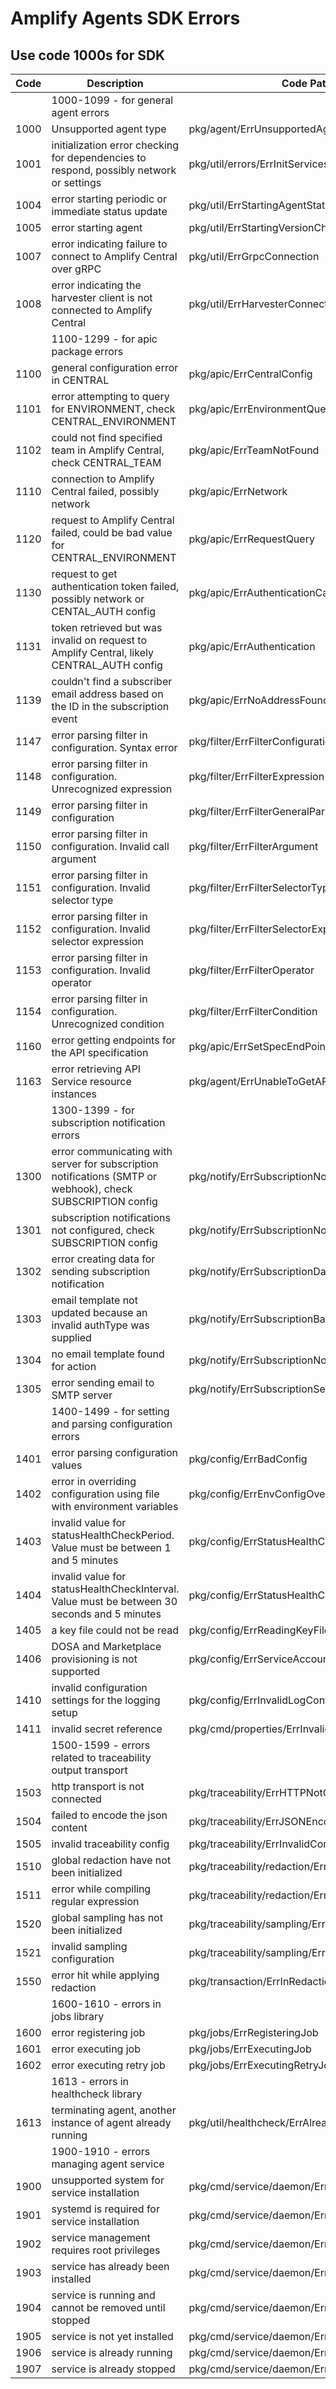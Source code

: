 # Amplify Agents SDK Errors

## Use code 1000s for SDK

| Code | Description                                                                                                 | Code Path                                        |
|------|-------------------------------------------------------------------------------------------------------------|--------------------------------------------------|
|      | 1000-1099 - for general agent errors                                                                        |                                                  |
| 1000 | Unsupported agent type                                                                                      | pkg/agent/ErrUnsupportedAgentType                |
| 1001 | initialization error checking for dependencies to respond, possibly network or settings                     | pkg/util/errors/ErrInitServicesNotReady          |
| 1004 | error starting periodic or immediate status update                                                          | pkg/util/ErrStartingAgentStatusUpdate            |
| 1005 | error starting agent                                                                                        | pkg/util/ErrStartingVersionChecker               |
| 1007 | error indicating failure to connect to Amplify Central over gRPC                                            | pkg/util/ErrGrpcConnection                       |
| 1008 | error indicating the harvester client is not connected to Amplify Central                                   | pkg/util/ErrHarvesterConnection                  |
|      | 1100-1299 - for apic package errors                                                                         |                                                  |
| 1100 | general configuration error in CENTRAL                                                                      | pkg/apic/ErrCentralConfig                        |
| 1101 | error attempting to query for ENVIRONMENT, check CENTRAL_ENVIRONMENT                                        | pkg/apic/ErrEnvironmentQuery                     |
| 1102 | could not find specified team in Amplify Central, check CENTRAL_TEAM                                        | pkg/apic/ErrTeamNotFound                         |
| 1110 | connection to Amplify Central failed, possibly network                                                      | pkg/apic/ErrNetwork                              |
| 1120 | request to Amplify Central failed, could be bad value for CENTRAL_ENVIRONMENT                               | pkg/apic/ErrRequestQuery                         |
| 1130 | request to get authentication token failed, possibly network or CENTAL_AUTH config                          | pkg/apic/ErrAuthenticationCall                   |
| 1131 | token retrieved but was invalid on request to Amplify Central, likely CENTRAL_AUTH config                   | pkg/apic/ErrAuthentication                       |
| 1139 | couldn't find a subscriber email address based on the ID in the subscription event                          | pkg/apic/ErrNoAddressFound                       |
| 1147 | error parsing filter in configuration. Syntax error                                                         | pkg/filter/ErrFilterConfiguration                |
| 1148 | error parsing filter in configuration. Unrecognized expression                                              | pkg/filter/ErrFilterExpression                   |
| 1149 | error parsing filter in configuration                                                                       | pkg/filter/ErrFilterGeneralParse                 |
| 1150 | error parsing filter in configuration. Invalid call argument                                                | pkg/filter/ErrFilterArgument                     |
| 1151 | error parsing filter in configuration. Invalid selector type                                                | pkg/filter/ErrFilterSelectorType                 |
| 1152 | error parsing filter in configuration. Invalid selector expression                                          | pkg/filter/ErrFilterSelectorExpr                 |
| 1153 | error parsing filter in configuration. Invalid operator                                                     | pkg/filter/ErrFilterOperator                     |
| 1154 | error parsing filter in configuration. Unrecognized condition                                               | pkg/filter/ErrFilterCondition                    |
| 1160 | error getting endpoints for the API specification                                                           | pkg/apic/ErrSetSpecEndPoints                     |
| 1163 | error retrieving API Service resource instances                                                             | pkg/agent/ErrUnableToGetAPIV1Resources           |
|      | 1300-1399 - for subscription notification errors                                                            |                                                  |
| 1300 | error communicating with server for subscription notifications (SMTP or webhook), check SUBSCRIPTION config | pkg/notify/ErrSubscriptionNotification           |
| 1301 | subscription notifications not configured, check SUBSCRIPTION config                                        | pkg/notify/ErrSubscriptionNoNotifications        |
| 1302 | error creating data for sending subscription notification                                                   | pkg/notify/ErrSubscriptionData                   |
| 1303 | email template not updated because an invalid authType was supplied                                         | pkg/notify/ErrSubscriptionBadAuthtype            |
| 1304 | no email template found for action                                                                          | pkg/notify/ErrSubscriptionNoTemplateForAction    |
| 1305 | error sending email to SMTP server                                                                          | pkg/notify/ErrSubscriptionSendEmail              |
|      | 1400-1499 - for setting and parsing configuration errors                                                    |                                                  |
| 1401 | error parsing configuration values                                                                          | pkg/config/ErrBadConfig                          |
| 1402 | error in overriding configuration using file with environment variables                                     | pkg/config/ErrEnvConfigOverride                  |
| 1403 | invalid value for statusHealthCheckPeriod. Value must be between 1 and 5 minutes                            | pkg/config/ErrStatusHealthCheckPeriod            |
| 1404 | invalid value for statusHealthCheckInterval. Value must be between 30 seconds and 5 minutes                 | pkg/config/ErrStatusHealthCheckInterval          |
| 1405 | a key file could not be read                                                                                | pkg/config/ErrReadingKeyFile                     |
| 1406 | DOSA and Marketplace provisioning is not supported                                                          | pkg/config/ErrServiceAccount                     |
| 1410 | invalid configuration settings for the logging setup                                                        | pkg/config/ErrInvalidLogConfig                   |
| 1411 | invalid secret reference                                                                                    | pkg/cmd/properties/ErrInvalidSecretReference     |
|      | 1500-1599 - errors related to traceability output transport                                                 |                                                  |
| 1503 | http transport is not connected                                                                             | pkg/traceability/ErrHTTPNotConnected             |
| 1504 | failed to encode the json content                                                                           | pkg/traceability/ErrJSONEncodeFailed             |
| 1505 | invalid traceability config                                                                                 | pkg/traceability/ErrInvalidConfig                |
| 1510 | global redaction have not been initialized                                                                  | pkg/traceability/redaction/ErrGlobalRedactionCfg |
| 1511 | error while compiling regular expression                                                                    | pkg/traceability/redaction/ErrInvalidRegex       |
| 1520 | global sampling has not been initialized                                                                    | pkg/traceability/sampling/ErrGlobalSamplingCfg   |
| 1521 | invalid sampling configuration                                                                              | pkg/traceability/sampling/ErrSamplingCfg         |
| 1550 | error hit while applying redaction                                                                          | pkg/transaction/ErrInRedactions                  |
|      | 1600-1610 - errors in jobs library                                                                          |                                                  |
| 1600 | error registering job                                                                                       | pkg/jobs/ErrRegisteringJob                       |
| 1601 | error executing job                                                                                         | pkg/jobs/ErrExecutingJob                         |
| 1602 | error executing retry job                                                                                   | pkg/jobs/ErrExecutingRetryJob                    |
|      | 1613 - errors in healthcheck library                                                                        |                                                  |
| 1613 | terminating agent, another instance of agent already running                                                | pkg/util/healthcheck/ErrAlreadyRunning           |
|      | 1900-1910 - errors managing agent service                                                                   |                                                  |
| 1900 | unsupported system for service installation                                                                 | pkg/cmd/service/daemon/ErrUnsupportedSystem      |
| 1901 | systemd is required for service installation                                                                | pkg/cmd/service/daemon/ErrNeedSystemd            |
| 1902 | service management requires root privileges                                                                 | pkg/cmd/service/daemon/ErrRootPrivileges         |
| 1903 | service has already been installed                                                                          | pkg/cmd/service/daemon/ErrAlreadyInstalled       |
| 1904 | service is running and cannot be removed until stopped                                                      | pkg/cmd/service/daemon/ErrCurrentlyRunning       |
| 1905 | service is not yet installed                                                                                | pkg/cmd/service/daemon/ErrNotInstalled           |
| 1906 | service is already running                                                                                  | pkg/cmd/service/daemon/ErrAlreadyRunning         |
| 1907 | service is already stopped                                                                                  | pkg/cmd/service/daemon/ErrAlreadyStopped         |
